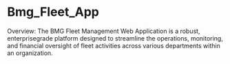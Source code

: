 # Bmg_Fleet_App
Overview: The BMG Fleet Management Web Application is a robust, enterprisegrade platform designed to streamline the operations, monitoring, and financial oversight of fleet activities across various departments within an organization. 
